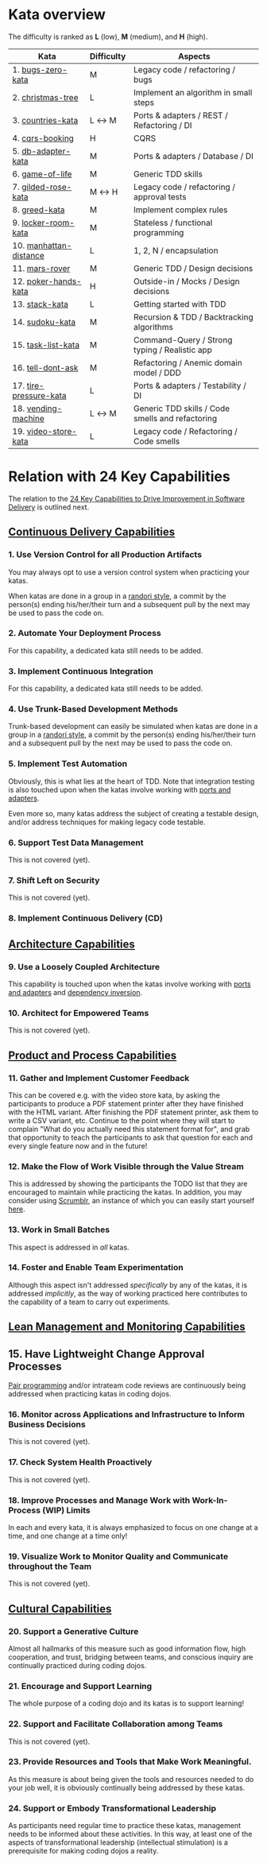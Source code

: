 # Kata overview

The difficulty is ranked as **L** (low), **M** (medium), and **H** (high).

| Kata                                           | Difficulty | Aspects                                          |
| ---------------------------------------------- | ---------- | ------------------------------------------------ |
|  1. [bugs-zero-kata](./bugs-zero-kata)         | M          | Legacy code / refactoring / bugs                 |
|  2. [christmas-tree](./christmas-tree)         | L          | Implement an algorithm in small steps            |
|  3. [countries-kata](./countries-kata)         | L &harr; M | Ports &amp; adapters / REST / Refactoring / DI   |
|  4. [cqrs-booking](./cqrs-booking)             | H          | CQRS                                             |
|  5. [db-adapter-kata](./db-adapter-kata)       | M          | Ports &amp; adapters / Database / DI             |
|  6. [game-of-life](./game-of-life)             | M          | Generic TDD skills                               |
|  7. [gilded-rose-kata](./gilded-rose-kata)     | M &harr; H | Legacy code / refactoring / approval tests       |
|  8. [greed-kata](./greed-kata)                 | M          | Implement complex rules                          |
|  9. [locker-room-kata](./locker-room-kata)     | M          | Stateless / functional programming               |
| 10. [manhattan-distance](./manhattan-distance) | L          | 1, 2, N / encapsulation                          |
| 11. [mars-rover](./mars-rover)                 | M          | Generic TDD / Design decisions                   |
| 12. [poker-hands-kata](./poker-hands-kata)     | H          | Outside-in / Mocks / Design decisions            |
| 13. [stack-kata](./stack-kata)                 | L          | Getting started with TDD                         |
| 14. [sudoku-kata](./sudoku-kata)               | M          | Recursion &amp; TDD / Backtracking algorithms    |
| 15. [task-list-kata](./task-list-kata)         | M          | Command-Query / Strong typing / Realistic app    |
| 16. [tell-dont-ask](./tell-dont-ask)           | M          | Refactoring / Anemic domain model / DDD          |
| 17. [tire-pressure-kata](./tire-pressure-kata) | L          | Ports &amp; adapters / Testability / DI          |
| 18. [vending-machine](./vending-machine)       | L &harr; M | Generic TDD skills / Code smells and refactoring |
| 19. [video-store-kata](./video-store-kata)     | L          | Legacy code / Refactoring / Code smells          |

# Relation with 24 Key Capabilities

The relation to the 
[24 Key Capabilities to Drive Improvement in Software Delivery](https://itrevolution.com/articles/24-key-capabilities-to-drive-improvement-in-software-delivery/)
is outlined next.

## [Continuous Delivery Capabilities](https://itrevolution.com/articles/24-key-capabilities-to-drive-improvement-in-software-delivery/#nav-1)

### 1. Use Version Control for all Production Artifacts

You may always opt to use a version control system when practicing your katas. 

When katas are done in a group in a [randori style](https://codingdojo.org/practices/RandoriKata/), 
a commit by the person(s) ending his/her/their turn and a subsequent pull by the next may be used to
pass the code on.

### 2. Automate Your Deployment Process

For this capability, a dedicated kata still needs to be added.

### 3. Implement Continuous Integration

For this capability, a dedicated kata still needs to be added.

### 4. Use Trunk-Based Development Methods

Trunk-based development can easily be simulated when katas are done 
in a group in a [randori style](https://codingdojo.org/practices/RandoriKata/), 
a commit by the person(s) ending his/her/their turn and a subsequent pull 
by the next may be used to pass the code on.

### 5. Implement Test Automation

Obviously, this is what lies at the heart of TDD. 
Note that integration testing is also touched upon when the katas
involve working with 
[ports and adapters](https://alistair.cockburn.us/hexagonal-architecture/).

Even more so, many katas address the subject of creating a testable design,
and/or address techniques for making legacy code testable.

### 6. Support Test Data Management

This is not covered (yet).

### 7. Shift Left on Security

This is not covered (yet).

### 8. Implement Continuous Delivery (CD)

## [Architecture Capabilities](https://itrevolution.com/articles/24-key-capabilities-to-drive-improvement-in-software-delivery/#nav-2)

### 9. Use a Loosely Coupled Architecture

This capability is touched upon when the katas
involve working with 
[ports and adapters](https://alistair.cockburn.us/hexagonal-architecture/)
and [dependency inversion](https://www.sammancoaching.org/learning_hours/testable_design/dependency_inversion_principle.html).

### 10. Architect for Empowered Teams

This is not covered (yet).

## [Product and Process Capabilities](https://itrevolution.com/articles/24-key-capabilities-to-drive-improvement-in-software-delivery/#nav-3)

### 11. Gather and Implement Customer Feedback

This can be covered e.g. with the video store kata, by asking the participants
to produce a PDF statement printer after they have finished with the HTML variant.
After finishing the PDF statement printer, ask them to write a CSV variant, etc.
Continue to the point where they will start to complain "What do you actually need
this statement format for", and grab that opportunity to teach the participants to
ask that question for each and every single feature now and in the future!

### 12. Make the Flow of Work Visible through the Value Stream

This is addressed by showing the participants the TODO list that they are encouraged
to maintain while practicing the katas. In addition, you may consider using 
[Scrumblr](https://github.com/aliasaria/scrumblr), an instance of which you can 
easily start yourself [here](https://replit.com/@zwh/Scrumblr).

### 13. Work in Small Batches

This aspect is addressed in _all_ katas.

### 14. Foster and Enable Team Experimentation 

Although this aspect isn't addressed _specifically_ by any of the katas, it is
addressed _implicitly_, as the way of working practiced here contributes to
the capability of a team to carry out experiments.

## [Lean Management and Monitoring Capabilities](https://itrevolution.com/articles/24-key-capabilities-to-drive-improvement-in-software-delivery/#nav-4)

## 15. Have Lightweight Change Approval Processes

[Pair programming](https://martinfowler.com/articles/on-pair-programming.html) and/or 
intrateam code reviews are continuously being addressed when practicing katas in coding dojos. 

### 16. Monitor across Applications and Infrastructure to Inform Business Decisions

This is not covered (yet).

### 17. Check System Health Proactively

This is not covered (yet).

### 18. Improve Processes and Manage Work with Work-In-Process (WIP) Limits

In each and every kata, it is always emphasized to focus on one change at a time,
and one change at a time only!

### 19. Visualize Work to Monitor Quality and Communicate throughout the Team

This is not covered (yet).

## [Cultural Capabilities](https://itrevolution.com/articles/24-key-capabilities-to-drive-improvement-in-software-delivery/#nav-5)

### 20. Support a Generative Culture

Almost all hallmarks of this measure such as good information flow, high cooperation, and trust, 
bridging between teams, and conscious inquiry are continually practiced during coding dojos.

### 21. Encourage and Support Learning

The whole purpose of a coding dojo and its katas is to support learning!

### 22. Support and Facilitate Collaboration among Teams

This is not covered (yet).

### 23. Provide Resources and Tools that Make Work Meaningful.

As this measure is about being given the tools and resources needed to do your job well,
it is obviously continually being addressed by these katas.

### 24. Support or Embody Transformational Leadership

As participants need regular time to practice these katas, management needs to be
informed about these activities. In this way, at least one of the aspects of transformational
leadership (intellectual stimulation) is a prerequisite for making coding dojos a reality. 
